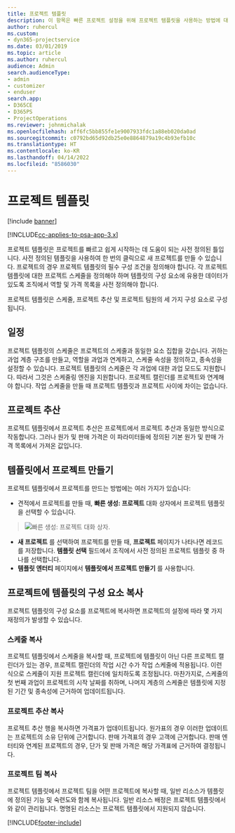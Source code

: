 ```yaml
---
title: 프로젝트 템플릿
description: 이 항목은 빠른 프로젝트 설정을 위해 프로젝트 템플릿을 사용하는 방법에 대한 정보를 제공합니다.
author: ruhercul
ms.custom:
- dyn365-projectservice
ms.date: 03/01/2019
ms.topic: article
ms.author: ruhercul
audience: Admin
search.audienceType:
- admin
- customizer
- enduser
search.app:
- D365CE
- D365PS
- ProjectOperations
ms.reviewer: johnmichalak
ms.openlocfilehash: aff6fc5bb855fe1e9007933fdc1a88eb020da0ad
ms.sourcegitcommit: c0792bd65d92db25e0e8864879a19c4b93efb10c
ms.translationtype: HT
ms.contentlocale: ko-KR
ms.lasthandoff: 04/14/2022
ms.locfileid: "8586030"
---
```

# <a name="project-templates"></a>프로젝트 템플릿 

[!include [banner](../includes/psa-now-project-operations.md)]

[!INCLUDE[cc-applies-to-psa-app-3.x](../includes/cc-applies-to-psa-app-3x.md)]

프로젝트 템플릿은 프로젝트를 빠르고 쉽게 시작하는 데 도움이 되는 사전 정의된 틀입니다. 사전 정의된 템플릿을 사용하여 한 번의 클릭으로 새 프로젝트를 만들 수 있습니다. 프로젝트의 경우 프로젝트 템플릿의 필수 구성 조건을 정의해야 합니다. 각 프로젝트 템플릿에 대한 프로젝트 스케줄을 정의해야 하며 템플릿의 구성 요소에 유용한 데이터가 있도록 조직에서 역할 및 가격 목록을 사전 정의해야 합니다.

프로젝트 템플릿은 스케줄, 프로젝트 추산 및 프로젝트 팀원의 세 가지 구성 요소로 구성됩니다.

## <a name="schedule"></a>일정

프로젝트 템플릿의 스케줄은 프로젝트의 스케줄과 동일한 요소 집합을 갖습니다. 귀하는 과업 계층 구조를 만들고, 역할을 과업과 연계하고, 스케줄 속성을 정의하고, 종속성을 설정할 수 있습니다. 프로젝트 템플릿의 스케줄은 각 과업에 대한 과업 모드도 지원합니다. 따라서 그것은 스케줄링 엔진을 지원합니다. 프로젝트 캘린더를 프로젝트와 연계해야 합니다. 작업 스케줄을 만들 때 프로젝트 템플릿과 프로젝트 사이에 차이는 없습니다.

## <a name="project-estimates"></a>프로젝트 추산

프로젝트 템플릿에서 프로젝트 추산은 프로젝트에서 프로젝트 추산과 동일한 방식으로 작동합니다. 그러나 원가 및 판매 가격은 이 파라미터들에 정의된 기본 원가 및 판매 가격 목록에서 가져온 값입니다.

## <a name="creating-a-project-from-a-template"></a>템플릿에서 프로젝트 만들기
 
프로젝트 템플릿에서 프로젝트를 만드는 방법에는 여러 가지가 있습니다:

- 견적에서 프로젝트를 만들 때, **빠른 생성: 프로젝트** 대화 상자에서 프로젝트 템플릿을 선택할 수 있습니다.

> ![빠른 생성: 프로젝트 대화 상자.](media/project-11.png)

- **새 프로젝트** 를 선택하여 프로젝트를 만들 때, **프로젝트** 페이지가 나타나면 레코드를 저장합니다. **템플릿 선택** 필드에서 조직에서 사전 정의된 프로젝트 템플릿 중 하나를 선택합니다.
- **템플릿 엔터티** 페이지에서 **템플릿에서 프로젝트 만들기** 를 사용합니다.

## <a name="copying-components-of-template-to-project"></a>프로젝트에 템플릿의 구성 요소 복사

프로젝트 템플릿의 구성 요소를 프로젝트에 복사하면 프로젝트의 설정에 따라 몇 가지 재정의가 발생할 수 있습니다.

### <a name="copying-the-schedule"></a>스케줄 복사

프로젝트 템플릿에서 스케줄을 복사할 때, 프로젝트에 템플릿이 아닌 다른 프로젝트 캘린더가 있는 경우, 프로젝트 캘린더의 작업 시간 수가 작업 스케줄에 적용됩니다. 이런 식으로 스케줄이 지원 프로젝트 캘린더에 일치하도록 조정됩니다. 마찬가지로, 스케줄의 첫 번째 과업이 프로젝트의 시작 날짜를 취하며, 나머지 계층의 스케줄은 템플릿에 지정된 기간 및 종속성에 근거하여 업데이트됩니다. 

### <a name="copying-project-estimates"></a>프로젝트 추산 복사 

프로젝트 추산 행을 복사하면 가격표가 업데이트됩니다. 원가표의 경우 이러한 업데이트는 프로젝트의 소유 단위에 근거합니다. 판매 가격표의 경우 고객에 근거합니다. 판매 엔터티와 연계된 프로젝트의 경우, 단가 및 판매 가격은 해당 가격표에 근거하여 결정됩니다.

### <a name="copying-a-project-team"></a>프로젝트 팀 복사

프로젝트 템플릿에서 프로젝트 팀을 어떤 프로젝트에 복사할 때, 일반 리소스가 템플릿에 정의된 기능 및 숙련도와 함께 복사됩니다. 일반 리소스 배정은 프로젝트 템플릿에서와 같이 관리됩니다. 명명된 리소스는 프로젝트 템플릿에서 지원되지 않습니다.


[!INCLUDE[footer-include](../includes/footer-banner.md)]
